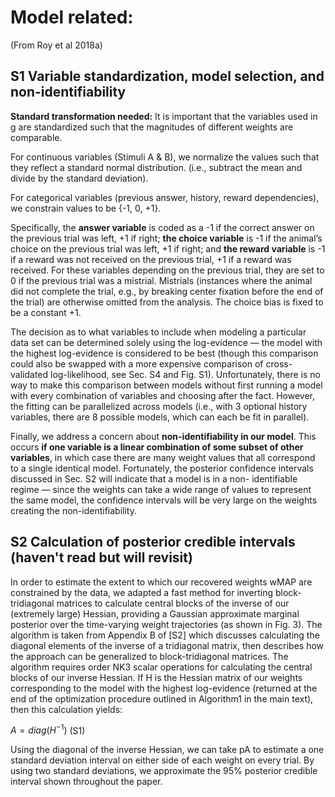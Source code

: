 
# Model related:

(From Roy et al 2018a)


## S1 Variable standardization, model selection, and non-identifiability


__Standard transformation needed:__ It is important that the variables used in g are standardized such that the magnitudes of different weights are comparable. 

For continuous variables (Stimuli A & B), we normalize the values such that they reflect a standard normal distribution. (i.e., subtract the mean and divide by the standard deviation). 

For categorical variables (previous answer, history, reward dependencies), we constrain values to be {-1, 0, +1}.

Specifically, the __answer variable__ is coded as a -1 if the correct answer on the previous trial was left, +1 if right; __the choice variable__ is -1 if the animal’s choice on the previous trial was left, +1 if right; and __the reward variable__ is -1 if a reward was not received on the previous trial, +1 if a reward was received. For these variables depending on the previous trial, they are set to 0 if the previous trial was a mistrial. Mistrials (instances where the animal did not complete the trial, e.g., by breaking center fixation before the end of the trial) are otherwise omitted from the analysis. The choice bias is fixed to be a constant +1.

The decision as to what variables to include when modeling a particular data set can be determined solely using the log-evidence — the model with the highest log-evidence is considered to be best (though this comparison could also be swapped with a more expensive comparison of cross-validated log-likelihood, see Sec. S4 and Fig. S1). Unfortunately, there is no way to make this comparison between models without first running a model with every combination of variables and choosing after the fact. However, the fitting can be parallelized across models (i.e., with 3 optional history variables, there are 8 possible models, which can each be fit in parallel).

Finally, we address a concern about __non-identifiability in our model__. This occurs __if one variable is a linear combination of some subset of other variables__, in which case there are many weight values that all correspond to a single identical model. Fortunately, the posterior confidence intervals discussed in Sec. S2 will indicate that a model is in a non- identifiable regime — since the weights can take a wide range of values to represent the same model, the confidence intervals will be very large on the weights creating the non-identifiability.

## S2 Calculation of posterior credible intervals (haven't read but will revisit)

In order to estimate the extent to which our recovered weights wMAP are constrained by the data, we adapted a fast method for inverting block-tridiagonal matrices to calculate central blocks of the inverse of our (extremely large) Hessian, providing a Gaussian approximate marginal posterior over the time-varying weight trajectories (as shown in Fig. 3). The algorithm is taken from Appendix B of [S2] which discusses calculating the diagonal elements of the inverse of a tridiagonal matrix, then describes how the approach can be generalized to block-tridiagonal matrices. The algorithm requires order NK3 scalar operations for calculating the central blocks of our inverse Hessian. If H is the Hessian matrix of our weights corresponding to the model with the highest log-evidence (returned at the end of the optimization procedure outlined in Algorithm1 in the main text), then this calculation yields:

$A = diag(H^{-1})$ (S1)

Using the diagonal of the inverse Hessian, we can take pA to estimate a one standard deviation interval on either side of each weight on every trial. By using two standard deviations, we approximate the 95% posterior credible interval shown throughout the paper.